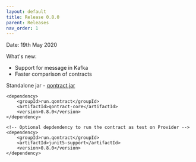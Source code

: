```yaml
---
layout: default
title: Release 0.8.0
parent: Releases
nav_order: 1
---
```

Date: 19th May 2020

What's new:
- Support for message in Kafka
- Faster comparison of contracts

Standalone jar - [qontract.jar](https://github.com/qontract/qontract/releases/download/0.8.0/qontract.jar)

```
<dependency>
    <groupId>run.qontract</groupId>
    <artifactId>qontract-core</artifactId>
    <version>0.8.0</version>
</dependency>

<!-- Optional depdendency to run the contract as test on Provider -->
<dependency>
    <groupId>run.qontract</groupId>
    <artifactId>junit5-support</artifactId>
    <version>0.8.0</version>
</dependency>
```
